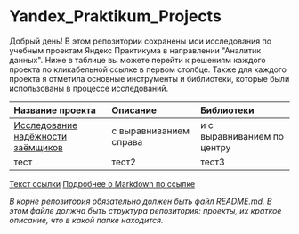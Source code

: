 # Yandex_Praktikum_Projects

Добрый день! В этом репозитории сохранены мои исследования по учебным проектам Яндекс Практикума в направлении "Аналитик данных". 
Ниже в таблице вы можете перейти к решениям каждого проекта по кликабельной ссылке в первом столбце. Также для каждого проекта я отметила основные инструменты и библиотеки, которые были использованы в процессе исследований.


| Название проекта             | Описание          | Библиотеки                    |
| :--------------------        | :---------------- |:------------------------------|
| [Исследование надёжности заёмщиков](https://github.com/OlesyaPykhova/Yandex_Praktikum_Projects/blob/main/Borrower_Reliability_Research/P1_Borrowers_reliability.ipynb) | с выравниванием справа | и с выравниванием по центру |
| тест                  |тест2                   | тест3                       |

[Текст ссылки](адрес://ссылки.здесь "Заголовок ссылки")
[Подробнее о Markdown по ссылке](https://daringfireball.net/projects/markdown/)

*В корне репозитория обязательно должен быть файл README.md. В этом файле должна быть структура репозитория: проекты, их краткое описание, что в какой папке находится.*



